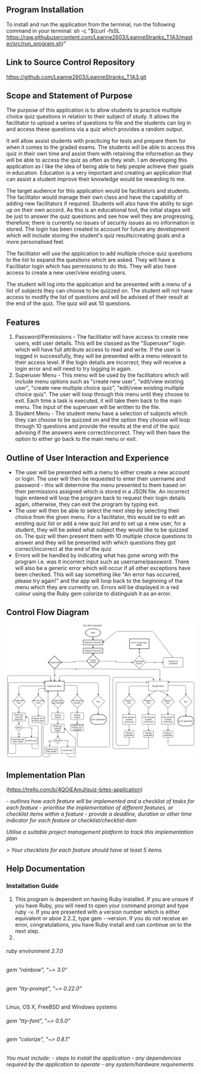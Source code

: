 ## Program Installation
To install and run the application from the terminal, run the following command in your terminal:
sh -c "$(curl -fsSL https://raw.githubusercontent.com/Leanne2603/LeanneStranks_T1A3/master/src/run_program.sh)"


## Link to Source Control Repository
https://github.com/Leanne2603/LeanneStranks_T1A3.git

## Scope and Statement of Purpose

The purpose of this application is to allow students to practice multiple choice quiz questions in relation to their subject of study. It allows the facilitator to upload a series of questions to file and the students can log in and access these questions via a quiz which provides a random output.

It will allow assist students with practicing for tests and prepare them for when it comes to the graded exams. The students will be able to access this quiz in their own time and assist them with retaining the information as they will be able to access the quiz as often as they wish. I am developing this application as I like the idea of being able to help people achieve their goals in education. Education is a very important and creating an application that can assist a student improve their knowledge would be rewarding to me.

The target audience for this application would be facilitators and students. The facilitator would manage their own class and have the capability of adding new facilitators if required. Students will also have the ability to sign up on their own accord. As this is an educational tool, the initial stages will be just to answer the quiz questions and see how well they are progressing, therefore; there is currently no issues of security issues as no information is stored. The login has been created to account for future any development which will include storing the student's quiz results/creating goals and a more personalised feel.

The facilitator will use the application to add multiple choice quiz questions to the list to expand the questions which are asked. They will have a Facilitator login which has permissions to do this. They will also have access to create a new user/view existing users.

The student will log into the application and be presented with a menu of a list of subjects they can choose to be quizzed on. The student will not have access to modify the list of questions and will be advised of their result at the end of the quiz. The quiz will ask 10 questions.

## Features

1. Password/Permissions - The facilitator will have access to create new users, edit user details. This will be classed as the "Superuser" login which will have full attribute access to read and write. If the user is logged in successfully, they will be presented with a menu relevant to their access level. If the login details are incorrect, they will receive a login error and will need to try logging in again.
2. Superuser Menu - This menu will be used by the facilitators which will include menu options such as "create new user", "edit/view existing user", "create new multiple choice quiz", "edit/view existing multiple choice quiz". The user will loop through this menu until they choose to exit. Each time a task is executed, it will take them back to the main menu. The input of the superuser will be written to the file.
3. Student Menu - The student menu have a selection of subjects which they can choose to be quizzed on and the option they choose will loop through 10 questions and provide the results at the end of the quiz advising if the answers were correct/incorrect. They will then have the option to either go back to the main menu or exit.

## Outline of User Interaction and Experience

- The user will be presented with a menu to either create a new account or login. The user will then be requested to enter their username and password - this will determine the menu presented to them based on their permissions assigned which is stored in a JSON file. An incorrect login entered will loop the program back to request their login details again, otherwise, they can exit the program by typing exit. 
- The user will then be able to select the next step by selecting their choice from the given menu. For a facilitator, this would be to edit an existing quiz list or add a new quiz list and to set up a new user, for a student, they will be asked what subject they would like to be quizzed on. The quiz will then present them with 10 multiple choice questions to answer and they will be presented with which questions they got correct/incorrect at the end of the quiz
- Errors will be handled by indicating what has gone wrong with the program i.e. was it incorrect input such as username/password. There will also be a generic error which will occur if all other exceptions have been checked. This will say something like "An error has occurred, please try again!" and the app will loop back to the beginning of the menu which they are currently on. Errors will be displayed in a red colour using the Ruby gem colorize to distinguish it as an error.

## Control Flow Diagram

![Control Flow Diagram](docs/FlowChartDiagram.png)

## Implementation Plan

(https://trello.com/b/4QOjEAmJ/quiz-bites-application)

*- outlines how each feature will be implemented and a checklist of tasks for each feature*
*- prioritise the implementation of different features, or checklist items within a feature*
*- provide a deadline, duration or other time indicator for each feature or checklist/checklist-item*

*Utilise a suitable project management platform to track this implementation plan*

*> Your checklists for each feature should have at least 5 items.*

## Help Documentation
<!-- System designed and tested on a Windows PC -->
### Installation Guide
1. This program is dependent on having Ruby installed. If you are unsure if you have Ruby, you will need to open your command prompt and type ruby -v. If you are presented with a 
version number which is either equivalent or aboe 2.2.2, type gem --version. If you do not receive an error, congratulations, you have Ruby install and can continue on to the next step.
2. 


###### ruby environment 2.7.0
###### gem "rainbow", "~> 3.0"
###### gem "tty-prompt", "~> 0.22.0"
Linux, OS X, FreeBSD and Windows systems
###### gem "tty-font", "~> 0.5.0"
###### gem "colorize", "~> 0.8.1"



*You must include:*
*- steps to install the application*
*- any dependencies required by the application to operate*
*- any system/hardware requirements*

